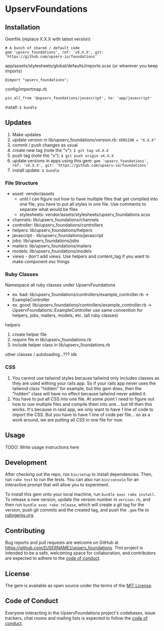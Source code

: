 # UpservFoundations

## Installation
Gemfile (replace X.X.X with latest version)
```
# A bunch of shared / default code
gem 'upserv_foundations', ref: 'vX.X.X', git: 'https://github.com/upserv-io/foundations'
```
app/assets/stylesheets/global/defaults/imports.scss (or wherever you keep imports)
```
@import "upserv_foundations";
```
config/importmap.rb
```
pin_all_from '@upserv_foundations/javascript', to: 'app/javascript'
```
install: `$ bundle`

## Updates
1. Make updates
2. update version in lib/upserv_foundations/version.rb: `VERSION = "X.X.X"`
3. commit / push changes as usual
4. create new tag (note the "v"): `$ git tag vX.X.X`
5. push tag (note the "v"): `$ git push origin vX.X.X`
6. update versions in apps using this gem: `gem 'upserv_foundations', ref: 'vX.X.X', git: 'https://github.com/upserv-io/foundations'`
7. install update: `$ bundle`

### File Structure
- asset: vendor/assets
   - until I can figure out how to have multiple files that get complied into one file, you have to put all styles in one file. Use comments to separate what would be files
   - stylesheets: vendor/assets/stylesheets/upserv_foundations.scss
 - channels: lib/upserv_foundations/channels
 - controller: lib/upserv_foundations/controllers
 - helpers: lib/upserv_foundations/helpers
 - javascript - lib/upserv_foundations/javascript
 - jobs: lib/upserv_foundations/jobs
 - mailers: lib/upserv_foundations/mailers
 - models: lib/upserv_foundations/models
 - views - don't add views. Use helpers and content_tag if you want to make component esc things

### Ruby Classes
Namespace all ruby classes under UpservFoundations
- ex. bad:  lib/upserv_foundations/controllers/example_controller.rb -> ExampleController
- ex. good:  lib/upserv_foundations/controllers/example_controller.rb -> UpservFoundations::ExampleController
use same convention for helpers, jobs, mailers, models, etc. (all ruby classes)

helpers
1. create helper file 
1. require file in lib/upserv_foundations.rb
1. include helper class in lib/upserv_foundations.rb

other classes / autoloading...??? idk

### CSS
1. You cannot use tailwind styles because tailwind only includes classes as they are used withing your rails app. So if your rails app never uses the tailwind class "hidden" for example, but this gem does, then the "hidden" class will have no effect because tailwind never added it.
1. You have to put all CSS into one file. At some point I need to figure out how to use multiple files and compile them into one... but till then this works. It's because in raisl app, we only want to have 1 line of code to import the CSS. But you have to have 1 line of code per file... so as a work around, we are putting all CSS in one file for now.

## Usage

TODO: Write usage instructions here

## Development

After checking out the repo, run `bin/setup` to install dependencies. Then, run `rake test` to run the tests. You can also run `bin/console` for an interactive prompt that will allow you to experiment.

To install this gem onto your local machine, run `bundle exec rake install`. To release a new version, update the version number in `version.rb`, and then run `bundle exec rake release`, which will create a git tag for the version, push git commits and the created tag, and push the `.gem` file to [rubygems.org](https://rubygems.org).

## Contributing

Bug reports and pull requests are welcome on GitHub at https://github.com/[USERNAME]/upserv_foundations. This project is intended to be a safe, welcoming space for collaboration, and contributors are expected to adhere to the [code of conduct](https://github.com/[USERNAME]/upserv_foundations/blob/master/CODE_OF_CONDUCT.md).

## License

The gem is available as open source under the terms of the [MIT License](https://opensource.org/licenses/MIT).

## Code of Conduct

Everyone interacting in the UpservFoundations project's codebases, issue trackers, chat rooms and mailing lists is expected to follow the [code of conduct](https://github.com/[USERNAME]/upserv_foundations/blob/master/CODE_OF_CONDUCT.md).
